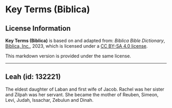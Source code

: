 # Key Terms (Biblica)

## License Information

**Key Terms (Biblica)** is based on and adapted from: _Biblica Bible Dictionary_, [Biblica, Inc.](https://www.biblica.com/), 2023, which is licensed under a [CC BY-SA 4.0 license](https://creativecommons.org/licenses/by-sa/4.0/legalcode.en).

This markdown version is provided under the same license.



--------------------------------

## Leah (id: 132221)

The eldest daughter of Laban and first wife of Jacob. Rachel was her sister and Zilpah was her servant. She became the mother of Reuben, Simeon, Levi, Judah, Issachar, Zebulun and Dinah.


